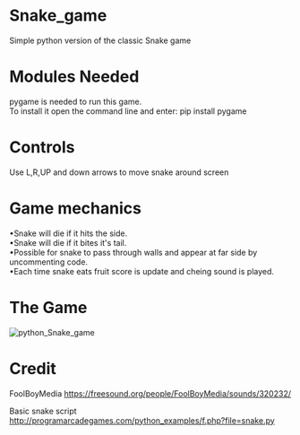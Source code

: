# Snake_game
Simple python version of the classic Snake game

# Modules Needed
pygame is needed to run this game.<br>
To install it open the command line and enter: pip install pygame

# Controls
Use L,R,UP and down arrows to move snake around screen

# Game mechanics
•Snake will die if it hits the side.<br>
•Snake will die if it bites it's tail.<br>
•Possible for snake to pass through walls and appear at far side by uncommenting code.<br>
•Each time snake eats fruit score is update and cheing sound is played.

# The Game 
![python_Snake_game](https://media.giphy.com/media/cPCKlcKluiglFxYFze/giphy.gif)

# Credit
FoolBoyMedia
https://freesound.org/people/FoolBoyMedia/sounds/320232/

Basic snake script
http://programarcadegames.com/python_examples/f.php?file=snake.py
